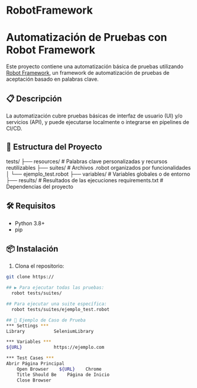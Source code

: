 # RobotFramework

# Automatización de Pruebas con Robot Framework

Este proyecto contiene una automatización básica de pruebas utilizando [Robot Framework](https://robotframework.org/), un framework de automatización de pruebas de aceptación basado en palabras clave.

## 📋 Descripción

La automatización cubre pruebas básicas de interfaz de usuario (UI) y/o servicios (API), y puede ejecutarse localmente o integrarse en pipelines de CI/CD.

## 📁 Estructura del Proyecto

tests/
├── resources/ # Palabras clave personalizadas y recursos reutilizables
├── suites/ # Archivos .robot organizados por funcionalidades
│ └── ejemplo_test.robot
├── variables/ # Variables globales o de entorno
├── results/ # Resultados de las ejecuciones
requirements.txt # Dependencias del proyecto

## 🛠 Requisitos

- Python 3.8+
- pip

## 📦 Instalación

1. Clona el repositorio:

```bash
git clone https://

## ▶️ Para ejecutar todas las pruebas:
  robot tests/suites/

## Para ejecutar una suite específica:
  robot tests/suites/ejemplo_test.robot

## 🧪 Ejemplo de Caso de Prueba
*** Settings ***
Library           SeleniumLibrary

*** Variables ***
${URL}            https://ejemplo.com

*** Test Cases ***
Abrir Página Principal
    Open Browser    ${URL}    Chrome
    Title Should Be    Página de Inicio
    Close Browser


